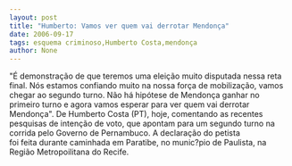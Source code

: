 ```yaml
---
layout: post
title: "Humberto: Vamos ver quem vai derrotar Mendonça"
date: 2006-09-17
tags: esquema criminoso,Humberto Costa,mendonça
author: None
---
```


\"É demonstração de que teremos uma eleição muito disputada nessa reta final. Nós estamos confiando muito na nossa força de mobilização, vamos chegar ao segundo turno. Não há hipótese de Mendonça ganhar no primeiro turno e agora vamos esperar para ver quem vai&nbsp;derrotar Mendonça\".
De Humberto Costa (PT), hoje, comentando as recentes pesquisas de intenção de voto, que apontam para um segundo turno na corrida pelo Governo de Pernambuco.
A declaração do petista foi&nbsp;feita&nbsp;durante caminhada em Paratibe, no munic?pio de Paulista, na Região Metropoilitana do Recife. 